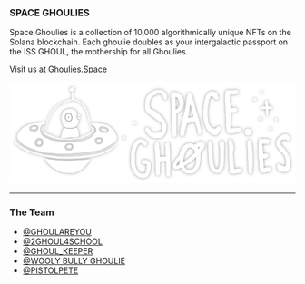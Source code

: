 ### SPACE GHOULIES

Space Ghoulies is a collection of 10,000 algorithmically unique NFTs on the Solana blockchain. Each ghoulie doubles as your intergalactic passport on the ISS GHOUL, the mothership for all Ghoulies.

Visit us at [Ghoulies.Space](https://ghoulies.space)

![Ghoulies logo](./public/space-ghoulies-logo.png)

---

### The Team

- [@GHOULAREYOU](https://twitter.com/ghoulareyou)
- [@2GHOUL4SCHOOL](https://twitter.com/GrouchyGhoulie)
- [@GHOUL_KEEPER](https://twitter.com/ghoul_keeper)
- [@WOOLY BULLY GHOULIE](https://twitter.com/wb_ghoulie)
- [@PISTOLPETE](https://twitter.com/hicryptopete)

